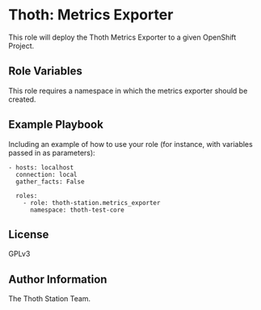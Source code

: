 Thoth: Metrics Exporter
==================================

This role will deploy the Thoth Metrics Exporter to a given OpenShift Project.

Role Variables
--------------

This role requires a namespace in which the metrics exporter should be created.


Example Playbook
----------------

Including an example of how to use your role (for instance, with variables passed in as parameters):

    - hosts: localhost
      connection: local
      gather_facts: False

      roles:
        - role: thoth-station.metrics_exporter
          namespace: thoth-test-core

License
-------

GPLv3

Author Information
------------------

The Thoth Station Team.